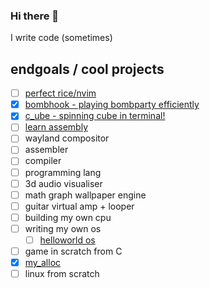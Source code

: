 ### Hi there 👋
I write code (sometimes)

## endgoals / cool projects
- [ ] [perfect rice/nvim](https://github.com/suwuako/configs)
- [x] [bombhook - playing bombparty efficiently](https://github.com/suwuako/bombhook)
- [x] [c_ube - spinning cube in terminal!](https://github.com/suwuako/c_ube)
- [ ] [learn assembly](https://github.com/suwuako/learn-everything)
- [ ] wayland compositor
- [ ] assembler
- [ ] compiler
- [ ] programming lang
- [ ] 3d audio visualiser
- [ ] math graph wallpaper engine
- [ ] guitar virtual amp + looper
- [ ] building my own cpu
- [ ] writing my own os
    - [ ] [helloworld os](https://github.com/suwuako/helloworld.os)
- [ ] game in scratch from C
- [x] [my_alloc](https://github.com/suwuako/my_alloc)
- [ ] linux from scratch
